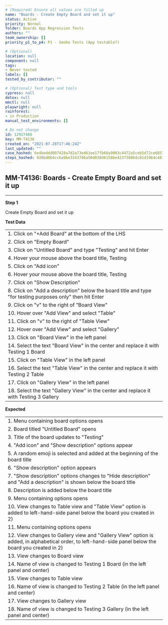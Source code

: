 ```yaml
---
# (Required) Ensure all values are filled up
name: "Boards - Create Empty Board and set it up"
status: Active
priority: Normal
folder: Boards App Regression Tests
authors: ""
team_ownership: []
priority_p1_to_p4: P1 - Smoke Tests (App testable?)

# (Optional)
location: null
component: null
tags:
- Never tested
labels: []
tested_by_contributor: ""

# (Optional) Test type and tools
cypress: null
detox: null
mmctl: null
playwright: null
rainforest: 
- in Production
manual_test_environments: []

# Do not change
id: 12927468
key: MM-T4136
created_on: "2021-07-28T17:46:24Z"
last_updated: ""
case_hashed: 6e4beddd807428a7d2a73e461ee17fb60a9003c4472a5ceb5d72ce6857aeed01e53147b83fea959ffa693da298a08acd
steps_hashed: 920bd0b4cc6a9be3343706a50d038d6158be42373806dc81d1964c481bfc0a04af0fbb1483f9cb4a6826754dc3eb859c
---
```


<!-- (Auto-generated) Based on frontmatter's "key" and "name" -->

## MM-T4136: Boards - Create Empty Board and set it up

---

**Step 1**

Create Empty Board and set it up

**Test Data**

|                                                                                                           |
| --------------------------------------------------------------------------------------------------------- |
| 1. Click on "+Add Board" at the bottom of the LHS                                                         |
| 2. Click on "Empty Board"                                                                                 |
| 3. Click on "Untitled Board" and type "Testing" and hit Enter                                             |
| 4. Hover your mouse above the board title, Testing                                                        |
| 5. Click on "Add icon"                                                                                    |
| 6. Hover your mouse above the board title, Testing                                                        |
| 7. Click on "Show Description"                                                                            |
| 8. Click on "Add a description" below the board title and type "for testing purposes only" then hit Enter |
| 9. Click on "v" to the right of "Board View"                                                              |
| 10. Hover over "Add View" and select "Table"                                                              |
| 11. Click on "v" to the right of "Table View"                                                             |
| 12. Hover over "Add View" and select "Gallery"                                                            |
| 13. Click on "Board View" in the left panel                                                               |
| 14. Select the text "Board View" in the center and replace it with Testing 1 Board                        |
| 15. Click on "Table View" in the left panel                                                               |
| 16. Select the text "Table View" in the center and replace it with Testing 2 Table                        |
| 17. Click on "Gallery View" in the left panel                                                             |
| 18. Select the text "Gallery View" in the center and replace it with Testing 3 Gallery                    |

**Expected**

|                                                                                                                                                       |
| ----------------------------------------------------------------------------------------------------------------------------------------------------- |
| 1. Menu containing board options opens                                                                                                                |
| 2. Board titled "Untitled Board" opens                                                                                                                |
| 3. Title of the board updates to "Testing"                                                                                                            |
| 4. "Add icon" and "Show description" options appear                                                                                                   |
| 5. A random emoji is selected and added at the beginning of the board title                                                                           |
| 6. "Show description" option appears                                                                                                                  |
| 7. "Show description" options changes to "Hide description" and "Add a description" is shown below the board title                                    |
| 8. Description is added below the board title                                                                                                         |
| 9. Menu containing options opens                                                                                                                      |
| 10. View changes to Table view and "Table View" option is added to left-hand-side panel below the board you created in 2)                             |
| 11. Menu containing options opens                                                                                                                     |
| 12. View changes to Gallery view and "Gallery View" option is added, in alphabetical order, to left-hand-side panel below the board you created in 2) |
| 13. View changes to Board view                                                                                                                        |
| 14. Name of view is changed to Testing 1 Board (in the left panel and center)                                                                         |
| 15. View changes to Table view                                                                                                                        |
| 16. Name of view is changed to Testing 2 Table (in the left panel and center)                                                                         |
| 17. View changes to Gallery view                                                                                                                      |
| 18. Name of view is changed to Testing 3 Gallery (in the left panel and center)                                                                       |
